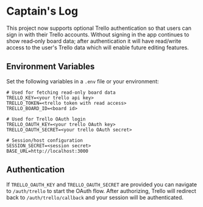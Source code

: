 # Captain's Log

This project now supports optional Trello authentication so that users can sign in with their Trello accounts. Without signing in the app continues to show read‑only board data; after authentication it will have read/write access to the user's Trello data which will enable future editing features.

## Environment Variables

Set the following variables in a `.env` file or your environment:

```
# Used for fetching read‑only board data
TRELLO_KEY=<your trello api key>
TRELLO_TOKEN=<trello token with read access>
TRELLO_BOARD_ID=<board id>

# Used for Trello OAuth login
TRELLO_OAUTH_KEY=<your trello OAuth key>
TRELLO_OAUTH_SECRET=<your trello OAuth secret>

# Session/host configuration
SESSION_SECRET=<session secret>
BASE_URL=http://localhost:3000
```

## Authentication

If `TRELLO_OAUTH_KEY` and `TRELLO_OAUTH_SECRET` are provided you can navigate to `/auth/trello` to start the OAuth flow. After authorizing, Trello will redirect back to `/auth/trello/callback` and your session will be authenticated.
